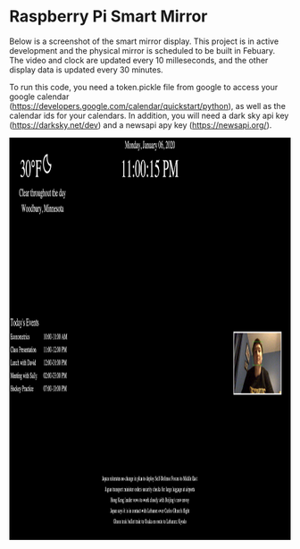 # Raspberry Pi Smart Mirror

Below is a screenshot of the smart mirror display. This project is in active development and the physical mirror is scheduled to be built in Febuary. The video and clock are updated every 10 milleseconds, and the other display data is updated every 30 minutes.

To run this code, you need a token.pickle file from google to access your google calendar (https://developers.google.com/calendar/quickstart/python), as well as the calendar ids for your calendars. In addition, you will need a dark sky api key (https://darksky.net/dev) and a newsapi apy key (https://newsapi.org/).


<a href="url"><img src="https://github.com/thomasg8/Smart-Mirror/blob/master/Example.png" align="center" height="720" width="1152" ></a>
